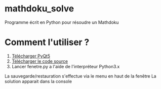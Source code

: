 mathdoku_solve
==============

Programme écrit en Python pour résoudre un Mathdoku

Comment l'utiliser ?
======================

1. [Télécharger PyQt5 ](http://www.riverbankcomputing.co.uk/software/pyqt/download5)
2. [Télécharger le code source](https://github.com/g-goessel/mathdoku_solve/archive/master.zip)
3. Lancer fenetre.py a l'aide de l'interpréteur Python3.x

La sauvegarde/restauration s'effectue via le menu en haut de la fenêtre
La solution apparait dans la console

